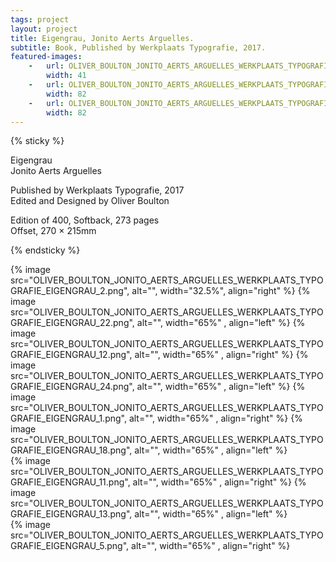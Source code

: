 ```yaml
---
tags: project
layout: project
title: Eigengrau, Jonito Aerts Arguelles.
subtitle: Book, Published by Werkplaats Typografie, 2017.
featured-images: 
    -   url: OLIVER_BOULTON_JONITO_AERTS_ARGUELLES_WERKPLAATS_TYPOGRAFIE_EIGENGRAU_2.png
        width: 41
    -   url: OLIVER_BOULTON_JONITO_AERTS_ARGUELLES_WERKPLAATS_TYPOGRAFIE_EIGENGRAU_1.png
        width: 82
    -   url: OLIVER_BOULTON_JONITO_AERTS_ARGUELLES_WERKPLAATS_TYPOGRAFIE_EIGENGRAU_3.png
        width: 82
---
```


{% sticky %}

Eigengrau  
Jonito Aerts Arguelles

Published by Werkplaats Typografie, 2017  
Edited and Designed by Oliver Boulton

Edition of 400, Softback, 273 pages  
Offset, 270 × 215mm

{% endsticky %}


{% image src="OLIVER_BOULTON_JONITO_AERTS_ARGUELLES_WERKPLAATS_TYPOGRAFIE_EIGENGRAU_2.png",  alt="", width="32.5%",   align="right" %}
{% image src="OLIVER_BOULTON_JONITO_AERTS_ARGUELLES_WERKPLAATS_TYPOGRAFIE_EIGENGRAU_22.png", alt="", width="65%"  ,   align="left" %} 
{% image src="OLIVER_BOULTON_JONITO_AERTS_ARGUELLES_WERKPLAATS_TYPOGRAFIE_EIGENGRAU_12.png", alt="", width="65%"  ,   align="right" %}
{% image src="OLIVER_BOULTON_JONITO_AERTS_ARGUELLES_WERKPLAATS_TYPOGRAFIE_EIGENGRAU_24.png", alt="", width="65%"  ,   align="left" %}
{% image src="OLIVER_BOULTON_JONITO_AERTS_ARGUELLES_WERKPLAATS_TYPOGRAFIE_EIGENGRAU_1.png",  alt="", width="65%"  ,   align="right" %}
{% image src="OLIVER_BOULTON_JONITO_AERTS_ARGUELLES_WERKPLAATS_TYPOGRAFIE_EIGENGRAU_18.png", alt="", width="65%"  ,   align="left" %}  
{% image src="OLIVER_BOULTON_JONITO_AERTS_ARGUELLES_WERKPLAATS_TYPOGRAFIE_EIGENGRAU_11.png", alt="", width="65%"  ,   align="right" %}
{% image src="OLIVER_BOULTON_JONITO_AERTS_ARGUELLES_WERKPLAATS_TYPOGRAFIE_EIGENGRAU_13.png", alt="", width="65%"  ,   align="left" %}  
{% image src="OLIVER_BOULTON_JONITO_AERTS_ARGUELLES_WERKPLAATS_TYPOGRAFIE_EIGENGRAU_5.png",  alt="", width="65%"  ,   align="right" %}